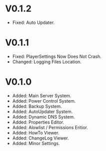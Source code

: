 ﻿# V0.1.2
* Fixed: Auto Updater.

# V0.1.1
* Fixed: PlayerSettings Now Does Not Crash.
* Changed: Logging Files Location.

# V0.1.0
* Added: Main Server System.
* Added: Power Control System.
* Added: Backup System.
* Added: AutoUpdater System.
* Added: Dynamic DNS System.
* Added: Properties Editor.
* Added: Alowlist / Permissions Eritior.
* Added: HowTo Viewer.
* Added: ChangeLog Viewer.
* Added: Minor Settings.
